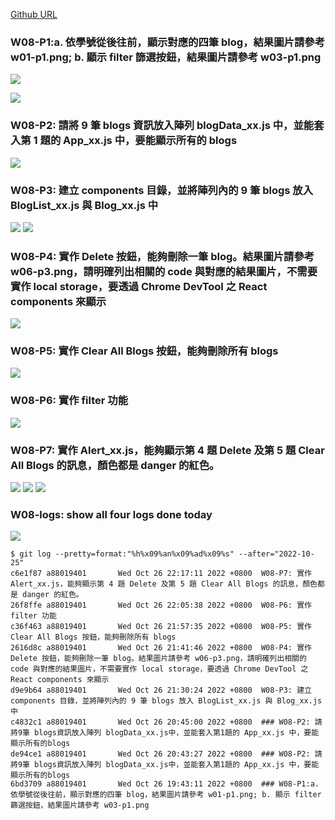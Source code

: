 [Github URL](https://github.com/a88019401/1111-wp1-DEMO-909410028.git)

### W08-P1:a. 依學號從後往前，顯示對應的四筆 blog，結果圖片請參考 w01-p1.png; b. 顯示 filter 篩選按鈕，結果圖片請參考 w03-p1.png

![](w08-p1a.png)

![](w08-p11.png)

### W08-P2: 請將 9 筆 blogs 資訊放入陣列 blogData_xx.js 中，並能套入第 1 題的 App_xx.js 中，要能顯示所有的 blogs

![](w08-p2.png)

### W08-P3: 建立 components 目錄，並將陣列內的 9 筆 blogs 放入 BlogList_xx.js 與 Blog_xx.js 中

![](w08-p3-1.png)
![](w08-p3-2.png)

### W08-P4: 實作 Delete 按鈕，能夠刪除一筆 blog。結果圖片請參考 w06-p3.png，請明確列出相關的 code 與對應的結果圖片，不需要實作 local storage，要透過 Chrome DevTool 之 React components 來顯示

![](w08-p4.png)

### W08-P5: 實作 Clear All Blogs 按鈕，能夠刪除所有 blogs

![](w08-p5.png)

### W08-P6: 實作 filter 功能

![](w08-p6.png)

### W08-P7: 實作 Alert_xx.js，能夠顯示第 4 題 Delete 及第 5 題 Clear All Blogs 的訊息，顏色都是 danger 的紅色。

![](w08-p7-1.png)
![](w08-p7-2.png)
![](w08-p7-3.png)

### W08-logs: show all four logs done today

![](w08-logs.png)

```
$ git log --pretty=format:"%h%x09%an%x09%ad%x09%s" --after="2022-10-25"
c6e1f87 a88019401       Wed Oct 26 22:17:11 2022 +0800  W08-P7: 實作 Alert_xx.js，能夠顯示第 4 題 Delete 及第 5 題 Clear All Blogs 的訊息，顏色都是 danger 的紅色。
26f8ffe a88019401       Wed Oct 26 22:05:38 2022 +0800  W08-P6: 實作 filter 功能
c36f463 a88019401       Wed Oct 26 21:57:35 2022 +0800  W08-P5: 實作 Clear All Blogs 按鈕，能夠刪除所有 blogs
2616d8c a88019401       Wed Oct 26 21:41:46 2022 +0800  W08-P4: 實作 Delete 按鈕，能夠刪除一筆 blog。結果圖片請參考 w06-p3.png，請明確列出相關的 code 與對應的結果圖片，不需要實作 local storage，要透過 Chrome DevTool 之 React components 來顯示
d9e9b64 a88019401       Wed Oct 26 21:30:24 2022 +0800  W08-P3: 建立 components 目錄，並將陣列內的 9 筆 blogs 放入 BlogList_xx.js 與 Blog_xx.js 中
c4832c1 a88019401       Wed Oct 26 20:45:00 2022 +0800  ### W08-P2: 請將9筆 blogs資訊放入陣列 blogData_xx.js中，並能套入第1題的 App_xx.js 中，要能顯示所有的blogs
de94ce1 a88019401       Wed Oct 26 20:43:27 2022 +0800  ### W08-P2: 請將9筆 blogs資訊放入陣列 blogData_xx.js中，並能套入第1題的 App_xx.js 中，要能顯示所有的blogs
6bd3709 a88019401       Wed Oct 26 19:43:11 2022 +0800  ### W08-P1:a. 依學號從後往前，顯示對應的四筆 blog，結果圖片請參考 w01-p1.png; b. 顯示 filter 篩選按鈕，結果圖片請參考 w03-p1.png
```
